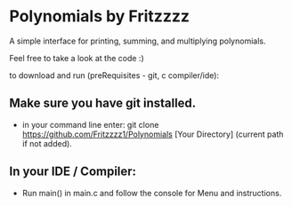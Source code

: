 # Polynomials by Fritzzzz

A simple interface for printing, summing, and multiplying polynomials.

Feel free to take a look at the code :)

to download and run (preRequisites - git, c compiler/ide):

## Make sure you have git installed.
- in your command line enter:
 git clone https://github.com/Fritzzzz1/Polynomials [Your Directory] (current path if not added).
  
## In your IDE / Compiler:
  - Run main() in main.c and follow the console for Menu and instructions.
  
  
